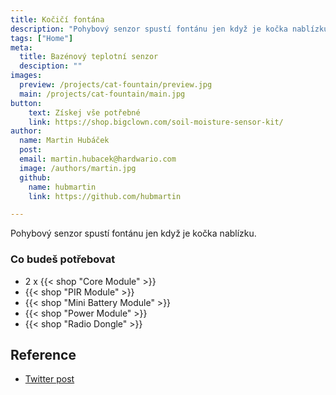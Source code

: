 ```yaml
---
title: Kočičí fontána
description: "Pohybový senzor spustí fontánu jen když je kočka nablízku."
tags: ["Home"]
meta:
  title: Bazénový teplotní senzor
  desciption: ""
images:
  preview: /projects/cat-fountain/preview.jpg
  main: /projects/cat-fountain/main.jpg
button:
    text: Získej vše potřebné
    link: https://shop.bigclown.com/soil-moisture-sensor-kit/
author:
  name: Martin Hubáček
  post:
  email: martin.hubacek@hardwario.com
  image: /authors/martin.jpg
  github:
    name: hubmartin
    link: https://github.com/hubmartin

---
```


Pohybový senzor spustí fontánu jen když je kočka nablízku.

### Co budeš potřebovat

* 2 x {{< shop "Core Module" >}}
* {{< shop "PIR Module" >}}
* {{< shop "Mini Battery Module" >}}
* {{< shop "Power Module" >}}
* {{< shop "Radio Dongle" >}}

## Reference

* [Twitter post](https://twitter.com/vladimirmach/status/1044607821684379648)
